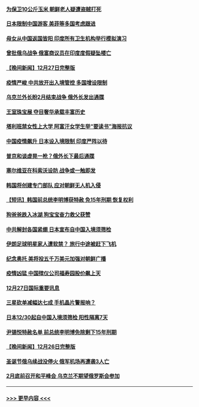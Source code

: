 #### [为保卫10公斤玉米 朝鲜老人疑遭盗贼打死](../pages/prog202/a103608732.md?t=12290043) 
#### [日本限制中国游客 美菲等多国考虑跟进](../pages/prog202/a103608736.md?t=12290043) 
#### [母女从中国返国皆阳 印度所有卫生机构举行模拟演习](../pages/prog202/a103608726.md?t=12290043) 
#### [曾批俄乌战争 俄富商议员在印度度假疑坠楼亡](../pages/prog202/a103608624.md?t=12290043) 
#### [【晚间新闻】12月27日完整版](../pages/prog202/a103608488.md?t=12290043) 
#### [疫情严峻 中共放开出入境管控 多国增设限制](../pages/prog202/a103608533.md?t=12290043) 
#### [乌克兰外长盼2月结束战争 俄外长发出通牒](../pages/prog202/a103608510.md?t=12290043) 
#### [王室珠宝展 夺目奢华承载丰富历史](../pages/prog202/a103608298.md?t=12290043) 
#### [塔利班禁女性上大学 阿富汗女学生举“要读书”海报抗议](../pages/prog202/a103608355.md?t=12290043) 
#### [中国疫情飙升 日本设入境限制 印度严阵以待](../pages/prog202/a103608278.md?t=12290043) 
#### [普京和谈虚晃一枪？俄外长下最后通牒](../pages/prog202/a103608281.md?t=12290043) 
#### [塞尔维亚在科索沃设防 战争或一触即发](../pages/prog202/a103608165.md?t=12290043) 
#### [韩国将创建专门部队 应对朝鲜无人机入侵](../pages/prog202/a103608072.md?t=12290043) 
#### [【短讯】韩国前总统李明博获特赦 免15年刑期 恢复权利](../pages/prog202/a103608070.md?t=12290043) 
#### [狗爸爸跌入冰湖 狗宝宝奋力救父获赞](../pages/prog202/a103608083.md?t=12290043) 
#### [中共解封各国紧绷 日本宣布自中国入境须筛检](../pages/prog202/a103608064.md?t=12290043) 
#### [伊朗足球明星家人遭软禁？ 旅行中途被赶下飞机](../pages/prog202/a103607772.md?t=12290043) 
#### [纪念奥托 美将投五千万美元加强对朝鲜广播](../pages/prog202/a103607768.md?t=12290043) 
#### [疫情凶猛 中国殡仪公司福寿园股价飙上天](../pages/prog202/a103607759.md?t=12290043) 
#### [12月27日国际重要讯息](../pages/prog202/a103607779.md?t=12290043) 
#### [三星砍单减幅达七成 手机晶片警报响？](../pages/prog202/a103607729.md?t=12290043) 
#### [日本12/30起自中国入境须筛检 阳性隔离7天](../pages/prog202/a103607711.md?t=12290043) 
#### [尹锡悦特赦名单 前总统李明博免除剩下15年刑期](../pages/prog202/a103607706.md?t=12290043) 
#### [【晚间新闻】12月26日完整版](../pages/prog202/a103607452.md?t=12290043) 
#### [圣诞节俄乌续战没停火 俄军机场再遭袭3人亡](../pages/prog202/a103607471.md?t=12290043) 
#### [2月底前召开和平峰会 乌克兰不期望俄罗斯会参加](../pages/prog202/a103607532.md?t=12290043) 

----
#### [ >>> 更早内容 <<< ](../indexes/prog202-earlier.md)
